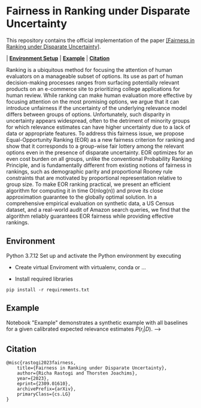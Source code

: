# Fairness in Ranking under Disparate Uncertainty
This repository contains the official implementation of the paper [[Fairness in Ranking under Disparate Uncertainty]](https://arxiv.org/pdf/2309.01610). 

| **[Environment Setup](##Environment)**
| **[Example](##Example)**
| **[Citation](##Citation)**

Ranking is a ubiquitous method for focusing the attention of human evaluators on a manageable subset of options. Its use as part of human decision-making processes ranges from surfacing potentially relevant products on an e-commerce site to prioritizing college applications for human review. While ranking can make human evaluation more effective by focusing attention on the most promising options, we argue that it can introduce unfairness if the uncertainty of the underlying relevance model differs between groups of options. Unfortunately, such disparity in uncertainty appears widespread, often to the detriment of minority groups for which relevance estimates can have higher uncertainty due to a lack of data or appropriate features. To address this fairness issue, we propose Equal-Opportunity Ranking (EOR) as a new fairness criterion for ranking and show that it corresponds to a group-wise fair lottery among the relevant options even in the presence of disparate uncertainty. EOR optimizes for an even cost burden on all groups, unlike the conventional Probability Ranking Principle, and is fundamentally different from existing notions of fairness in rankings, such as demographic parity and proportional Rooney rule constraints that are motivated by proportional representation relative to group size. To make EOR ranking practical, we present an efficient algorithm for computing it in time O(nlog(n)) and prove its close approximation guarantee to the globally optimal solution. In a comprehensive empirical evaluation on synthetic data, a US Census dataset, and a real-world audit of Amazon search queries, we find that the algorithm reliably guarantees EOR fairness while providing effective rankings.

<!-- <img src="./posterior.png" alt="Illustration of Disparate Uncertainty between two groups" width="300"/> -->

## Environment
Python 3.7.12
Set up and activate the Python environment by executing

- Create virtual Enviroment with virtualenv, conda or ...

- Install required libraries

```shell
pip install -r requirements.txt
```

## Example
<!-- Notebook  "Duality Thm1" for evaluating the theorem 6.1 example of cost optimality gap.

Notebook  "Markup_Amazon_Analysis" for analysis of Amazon search queries experiment.

Notebook  "USCensus_experiment" and "Census_plot" for experiment and plotting of USCensus dataset. -->

Notebook  "Example" demonstrates a synthetic example with all baselines for a given calibrated expected relevance estimates $P(r_i|D)$. -->

## Citation

```
@misc{rastogi2023fairness,
    title={Fairness in Ranking under Disparate Uncertainty},
    author={Richa Rastogi and Thorsten Joachims},
    year={2023},
    eprint={2309.01610},
    archivePrefix={arXiv},
    primaryClass={cs.LG}
}
```

